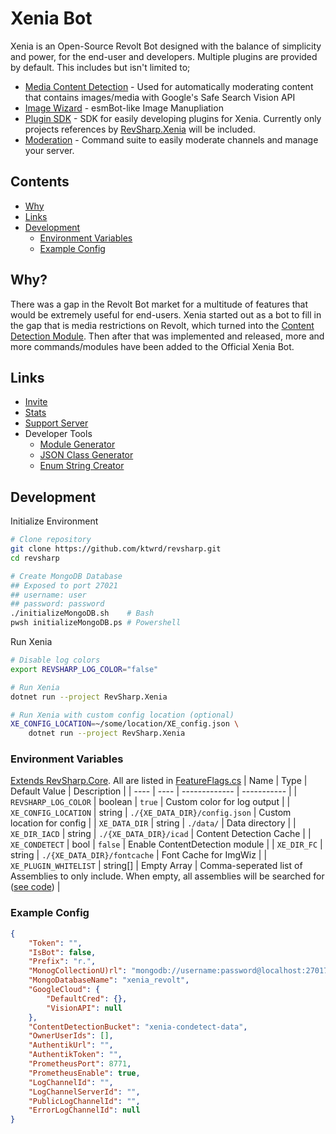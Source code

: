 # Xenia Bot

Xenia is an Open-Source Revolt Bot designed with the balance of simplicity and power, for the end-user and developers. Multiple plugins are provided by default. This includes but isn't limited to;
- [Media Content Detection](RevSharp.Xenia.ConDetect/) - Used for automatically moderating content that contains images/media with Google's Safe Search Vision API
- [Image Wizard](RevSharp.Xenia.ImgWiz/) - esmBot-like Image Manupliation
- [Plugin SDK](RevSharp.Xenia.SDK/) - SDK for easily developing plugins for Xenia. Currently only projects references by [RevSharp.Xenia](RevSharp.Xenia/) will be included.
- [Moderation](RevSharp.Xenia.Moderation/) - Command suite to easily moderate channels and manage your server.

## Contents
- [Why](#why)
- [Links](#links)
- [Development](#development)
  - [Environment Variables](#environment-variables)
  - [Example Config](#example-config)

## Why?
There was a gap in the Revolt Bot market for a multitude of features that would be extremely useful for end-users. Xenia started out as a bot to fill in the gap that is media restrictions on Revolt, which turned into the [Content Detection Module](RevSharp.Xenia.ConDetect/). Then after that was implemented and released, more and more commands/modules have been added to the Official Xenia Bot.

## Links
- [Invite](https://r.kate.pet/xeniainvite)
- [Stats](https://r.kate.pet/xeniastats)
- [Support Server](https://r.kate.pet/revolt)
- Developer Tools
  - [Module Generator](https://ktwrd.github.io/xenia-modulegen.html)
  - [JSON Class Generator](https://ktwrd.github.io/typegen.html)
  - [Enum String Creator](https://ktwrd.github.io/enumgen.html)

## Development
Initialize Environment
```bash
# Clone repository
git clone https://github.com/ktwrd/revsharp.git
cd revsharp

# Create MongoDB Database
## Exposed to port 27021
## username: user
## password: password
./initializeMongoDB.sh    # Bash
pwsh initializeMongoDB.ps # Powershell
```

Run Xenia
```bash
# Disable log colors
export REVSHARP_LOG_COLOR="false"

# Run Xenia
dotnet run --project RevSharp.Xenia

# Run Xenia with custom config location (optional)
XE_CONFIG_LOCATION=~/some/location/XE_config.json \
    dotnet run --project RevSharp.Xenia
```

### Environment Variables
[Extends RevSharp.Core](README#environment-variables). All are listed in [FeatureFlags.cs](RevSharp.Xenia.SDK/FeatureFlags.cs)
| Name | Type | Default Value | Description |
| ---- | ---- | ------------- | ----------- |
| `REVSHARP_LOG_COLOR` | boolean | `true` | Custom color for log output |
| `XE_CONFIG_LOCATION` | string | `./{XE_DATA_DIR}/config.json` | Custom location for config |
| `XE_DATA_DIR` | string | `./data/` | Data directory |
| `XE_DIR_IACD` | string | `./{XE_DATA_DIR}/icad` | Content Detection Cache |
| `XE_CONDETECT` | bool | `false` | Enable ContentDetection module |
| `XE_DIR_FC` | string | `./{XE_DATA_DIR}/fontcache` | Font Cache for ImgWiz |
| `XE_PLUGIN_WHITELIST` | string[] | Empty Array | Comma-seperated list of Assemblies to only include. When empty, all assemblies will be searched for ([see code](RevSharp.Xenia.SDK/Reflection/ReflectionInclude.cs#L28)) |

### Example Config
```json
{
    "Token": "",
    "IsBot": false,
    "Prefix": "r.",
    "MonogCollectionU)rl": "mongodb://username:password@localhost:27017",
    "MongoDatabaseName": "xenia_revolt",
    "GoogleCloud": {
        "DefaultCred": {},
        "VisionAPI": null
    },
    "ContentDetectionBucket": "xenia-condetect-data",
    "OwnerUserIds": [],
    "AuthentikUrl": "",
    "AuthentikToken": "",
    "PrometheusPort": 8771,
    "PrometheusEnable": true,
    "LogChannelId": "",
    "LogChannelServerId": "",
    "PublicLogChannelId": "",
    "ErrorLogChannelId": null
}
```
